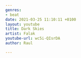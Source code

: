 ```yaml
---
genres:
- beat
date: 2021-03-25 11:10:11 +0100
layout: youtube
title: Dark Skies
artist: Falak
youtube-url: wc5i-QIsrDA
author: Raul

---
```

